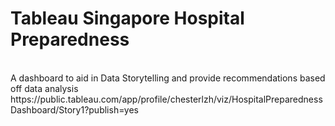# Tableau Singapore Hospital Preparedness
<br>
A dashboard to aid in Data Storytelling and provide recommendations based off data analysis<br>
https://public.tableau.com/app/profile/chesterlzh/viz/HospitalPreparednessDashboard/Story1?publish=yes
